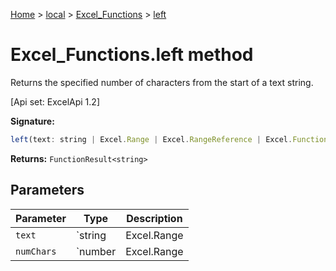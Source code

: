 [Home](./index) &gt; [local](local.md) &gt; [Excel\_Functions](local.excel_functions.md) &gt; [left](local.excel_functions.left.md)

# Excel\_Functions.left method

Returns the specified number of characters from the start of a text string. 

 \[Api set: ExcelApi 1.2\]

**Signature:**
```javascript
left(text: string | Excel.Range | Excel.RangeReference | Excel.FunctionResult<any>, numChars?: number | Excel.Range | Excel.RangeReference | Excel.FunctionResult<any>): FunctionResult<string>;
```
**Returns:** `FunctionResult<string>`

## Parameters

|  Parameter | Type | Description |
|  --- | --- | --- |
|  `text` | `string | Excel.Range | Excel.RangeReference | Excel.FunctionResult<any>` |  |
|  `numChars` | `number | Excel.Range | Excel.RangeReference | Excel.FunctionResult<any>` |  |

